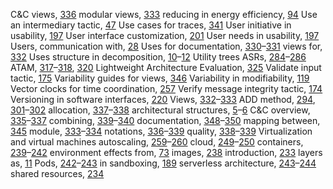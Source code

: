 C&C views, [336](ch22.xhtml#page_336) modular views, [333](ch22.xhtml#page_333) reducing in energy efficiency, [94](ch06.xhtml#page_94) Use an intermediary tactic, [47](ch03.xhtml#page_47) Use cases for traces, [341](ch22.xhtml#page_341) User initiative in usability, [197](ch13.xhtml#page_197) User interface customization, [201](ch13.xhtml#page_201) User needs in usability, [197](ch13.xhtml#page_197) Users, communication with, [28](ch02.xhtml#page_28) Uses for documentation, [330](ch22.xhtml#page_330)–[331](ch22.xhtml#page_331) views for, [332](ch22.xhtml#page_332) Uses structure in decomposition, [10](ch01.xhtml#page_10)–[12](ch01.xhtml#page_12) Utility trees ASRs, [284](ch19.xhtml#page_284)–[286](ch19.xhtml#page_286) ATAM, [317](ch21.xhtml#page_317)–[318](ch21.xhtml#page_318), [320](ch21.xhtml#page_320) Lightweight Architecture Evaluation, [325](ch21.xhtml#page_325) Validate input tactic, [175](ch11.xhtml#page_175) Variability guides for views, [346](ch22.xhtml#page_346) Variability in modifiability, [119](ch08.xhtml#page_119) Vector clocks for time coordination, [257](ch17.xhtml#page_257) Verify message integrity tactic, [174](ch11.xhtml#page_174) Versioning in software interfaces, [220](ch15.xhtml#page_220) Views, [332](ch22.xhtml#page_332)–[333](ch22.xhtml#page_333) ADD method, [294](ch20.xhtml#page_294), [301](ch20.xhtml#page_301)–[302](ch20.xhtml#page_302) allocation, [337](ch22.xhtml#page_337)–[338](ch22.xhtml#page_338) architectural structures, [5](ch01.xhtml#page_5)–[6](ch01.xhtml#page_6) C&C overview, [335](ch22.xhtml#page_335)–[337](ch22.xhtml#page_337) combining, [339](ch22.xhtml#page_339)–[340](ch22.xhtml#page_340) documentation, [348](ch22.xhtml#page_348)–[350](ch22.xhtml#page_350) mapping between, [345](ch22.xhtml#page_345) module, [333](ch22.xhtml#page_333)–[334](ch22.xhtml#page_334) notations, [336](ch22.xhtml#page_336)–[339](ch22.xhtml#page_339) quality, [338](ch22.xhtml#page_338)–[339](ch22.xhtml#page_339) Virtualization and virtual machines autoscaling, [259](ch17.xhtml#page_259)–[260](ch17.xhtml#page_260) cloud, [249](ch17.xhtml#page_249)–[250](ch17.xhtml#page_250) containers, [239](ch16.xhtml#page_239)–[242](ch16.xhtml#page_242) environment effects from, [73](ch05.xhtml#page_73) images, [238](ch16.xhtml#page_238) introduction, [233](ch16.xhtml#page_233) layers as, [11](ch01.xhtml#page_11) Pods, [242](ch16.xhtml#page_242)–[243](ch16.xhtml#page_243) in sandboxing, [189](ch12.xhtml#page_189) serverless architecture, [243](ch16.xhtml#page_243)–[244](ch16.xhtml#page_244) shared resources, [234](ch16.xhtml#page_234)